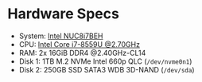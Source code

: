 # Hardware Specs
- System: [Intel NUC8i7BEH][1]
- CPU: [Intel Core i7-8559U @2.70GHz][2]
- RAM: 2x 16GiB DDR4 @2.40GHz-CL14
- Disk 1: 1TB M.2 NVMe Intel 660p QLC (`/dev/nvme0n1`)
- Disk 2: 250GB SSD SATA3 WDB 3D-NAND (`/dev/sda`)

[1]: https://ark.intel.com/content/www/us/en/ark/products/126140/intel-nuc-kit-nuc8i7beh.html
[2]: https://ark.intel.com/content/www/us/en/ark/products/137979/intel-core-i7-8559u-processor-8m-cache-up-to-4-50-ghz.html
